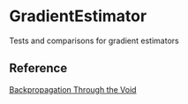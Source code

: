 # GradientEstimator
Tests and comparisons for gradient estimators

## Reference
[Backpropagation Through the Void](https://arxiv.org/abs/1711.00123)